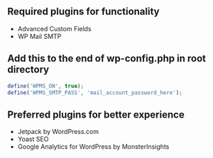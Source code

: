 ## Required plugins for functionality
- Advanced Custom Fields
- WP Mail SMTP

## Add this to the end of wp-config.php in root directory
```php
define('WPMS_ON', true);
define('WPMS_SMTP_PASS', 'mail_account_password_here');
```

## Preferred plugins for better experience
- Jetpack by WordPress.com
- Yoast SEO
- Google Analytics for WordPress by MonsterInsights